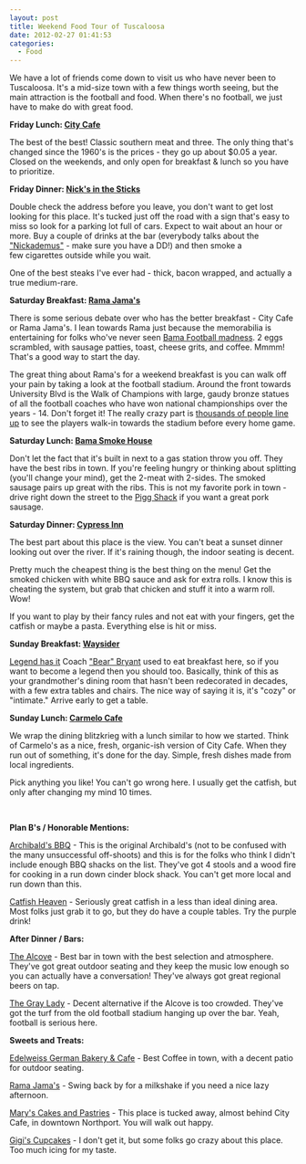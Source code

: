 ```yaml
---
layout: post
title: Weekend Food Tour of Tuscaloosa
date: 2012-02-27 01:41:53
categories:
  - Food
---
```


We have a lot of friends come down to visit us who have never been to Tuscaloosa. It's a mid-size town with a few things worth seeing, but the main attraction is the football and food. When there's no football, we just have to make do with great food.

<strong>Friday Lunch: <a title="City Cafe" href="http://www.urbanspoon.com/r/309/1295069/restaurant/Tuscaloosa/City-Cafe-Northport">City Cafe</a></strong>

The best of the best! Classic southern meat and three. The only thing that's changed since the 1960's is the prices - they go up about $0.05 a year. Closed on the weekends, and only open for breakfast & lunch so you have to prioritize.

<strong>Friday Dinner: <a title="Nick's in the Sticks" href="http://www.urbanspoon.com/r/309/1412328/restaurant/Nicks-in-the-Sticks-Tuscaloosa">Nick's in the Sticks</a></strong>

Double check the address before you leave, you don't want to get lost looking for this place. It's tucked just off the road with a sign that's easy to miss so look for a parking lot full of cars. Expect to wait about an hour or more. Buy a couple of drinks at the bar (everybody talks about the <a href="http://www.urbanspoon.com/u/restaurant_menu_item/1412328/36005">"Nickademus"</a> - make sure you have a DD!) and then smoke a few cigarettes outside while you wait.

One of the best steaks I've ever had - thick, bacon wrapped, and actually a true medium-rare.

<strong>Saturday Breakfast: <a title="Rama Jama's" href="http://www.urbanspoon.com/r/309/1295339/restaurant/Rama-Jamas-Tuscaloosa">Rama Jama's</a></strong>

There is some serious debate over who has the better breakfast - City Cafe or Rama Jama's. I lean towards Rama just because the memorabilia is entertaining for folks who've never seen <a href="http://larrybrownsports.com/college-football/crazy-alabama-fan-poisoned-130-year-old-toomers-corner-trees-on-auburn-campus/53459">Bama Football madness</a>. 2 eggs scrambled, with sausage patties, toast, cheese grits, and coffee. Mmmm! That's a good way to start the day.

The great thing about Rama's for a weekend breakfast is you can walk off your pain by taking a look at the football stadium. Around the front towards University Blvd is the Walk of Champions with large, gaudy bronze statues of all the football coaches who have won national championships over the years - 14. Don't forget it! The really crazy part is <a href="http://www.youtube.com/watch?v=-OIXWxOqyTI">thousands of people line up</a> to see the players walk-in towards the stadium before every home game.

<strong>Saturday Lunch: <a title="Bama Smoke House" href="http://www.urbanspoon.com/r/309/1295146/restaurant/Bama-Smoke-House-Tuscaloosa">Bama Smoke House</a></strong>

Don't let the fact that it's built in next to a gas station throw you off. They have the best ribs in town. If you're feeling hungry or thinking about splitting (you'll change your mind), get the 2-meat with 2-sides. The smoked sausage pairs up great with the ribs. This is not my favorite pork in town - drive right down the street to the <a title="Pigg Shack" href="http://www.urbanspoon.com/r/309/1559205/restaurant/Pigg-Shack-Tuscaloosa">Pigg Shack</a> if you want a great pork sausage.

<strong>Saturday Dinner: <a title="Cypress Inn" href="http://www.urbanspoon.com/r/309/1295200/restaurant/Cypress-Inn-Tuscaloosa">Cypress Inn</a></strong>

The best part about this place is the view. You can't beat a sunset dinner looking out over the river. If it's raining though, the indoor seating is decent.

Pretty much the cheapest thing is the best thing on the menu! Get the smoked chicken with white BBQ sauce and ask for extra rolls. I know this is cheating the system, but grab that chicken and stuff it into a warm roll. Wow!

If you want to play by their fancy rules and not eat with your fingers, get the catfish or maybe a pasta. Everything else is hit or miss.

<strong>Sunday Breakfast: <a title="Waysider" href="http://www.urbanspoon.com/r/309/1295405/restaurant/Waysider-Tuscaloosa">Waysider</a></strong>

<a href="http://gameday.ua.edu/2011/09/tony%E2%80%99s-taste-of-the-town-the-waysider/">Legend has it</a> Coach <a href="http://en.wikipedia.org/wiki/Bear_Bryant">"Bear" Bryant</a> used to eat breakfast here, so if you want to become a legend then you should too. Basically, think of this as your grandmother's dining room that hasn't been redecorated in decades, with a few extra tables and chairs. The nice way of saying it is, it's "cozy" or "intimate." Arrive early to get a table.

<strong>Sunday Lunch: <a title="Carmelo Cafe" href="http://www.urbanspoon.com/r/309/1543365/restaurant/Carmelo-Cafe-Tuscaloosa">Carmelo Cafe</a></strong>

We wrap the dining blitzkrieg with a lunch similar to how we started. Think of Carmelo's as a nice, fresh, organic-ish version of City Cafe. When they run out of something, it's done for the day. Simple, fresh dishes made from local ingredients.

Pick anything you like! You can't go wrong here. I usually get the catfish, but only after changing my mind 10 times.

 

<strong>Plan B's / Honorable Mentions:</strong>

<a title="Archibald's BBQ" href="http://www.urbanspoon.com/r/309/1554474/restaurant/Tuscaloosa/Archibalds-BBQ-Northport">Archibald's BBQ</a> - This is the original Archibald's (not to be confused with the many unsuccessful off-shoots) and this is for the folks who think I didn't include enough BBQ shacks on the list. They've got 4 stools and a wood fire for cooking in a run down cinder block shack. You can't get more local and run down than this.

<a title="Catfish Heaven" href="http://www.urbanspoon.com/r/309/1295175/restaurant/Catfish-Heaven-Tuscaloosa">Catfish Heaven</a> - Seriously great catfish in a less than ideal dining area. Most folks just grab it to go, but they do have a couple tables. Try the purple drink!

<strong>After Dinner / Bars:</strong>

<a title="The Alcove" href="http://www.alcovetavern.com/location.php">The Alcove</a> - Best bar in town with the best selection and atmosphere. They've got great outdoor seating and they keep the music low enough so you can actually have a conversation! They've always got great regional beers on tap.

<a title="Gray Lady" href="https://foursquare.com/v/the-gray-lady/4d02bbf037036dcb163605fb">The Gray Lady</a> - Decent alternative if the Alcove is too crowded. They've got the turf from the old football stadium hanging up over the bar. Yeah, football is serious here.

<strong>Sweets and Treats:</strong>

<a title="Edelweiss" href="http://www.urbanspoon.com/r/309/1411989/restaurant/Edelweiss-German-Bakery-and-Cafe-Tuscaloosa">Edelweiss German Bakery & Cafe</a> - Best Coffee in town, with a decent patio for outdoor seating.

<a title="Rama Jama's" href="http://www.urbanspoon.com/r/309/1295339/restaurant/Rama-Jamas-Tuscaloosa">Rama Jama's</a> - Swing back by for a milkshake if you need a nice lazy afternoon.

<a title="Mary's Cakes and Pastries" href="http://www.urbanspoon.com/r/309/1295092/restaurant/Tuscaloosa/Marys-Cakes-Pastries-LLC-Northport">Mary's Cakes and Pastries</a> - This place is tucked away, almost behind City Cafe, in downtown Northport. You will walk out happy.

<a title="Gigi's Cupcakes" href="http://www.urbanspoon.com/r/309/1573220/restaurant/Gigis-Cupcakes-Tuscaloosa">Gigi's Cupcakes</a> - I don't get it, but some folks go crazy about this place. Too much icing for my taste.